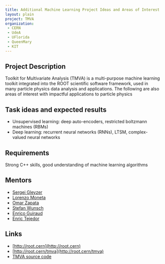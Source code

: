 ```yaml
---
title: Additional Machine Learning Project Ideas and Areas of Interest
layout: plain
project: TMVA
organization: 
 - CERN
 - UdeA
 - UFlorida 
 - QueenMary 
 - KIT
---
```


## Project Description
Toolkit for Multivariate Analysis (TMVA) is a multi-purpose machine learning toolkit integrated into the ROOT scientific software framework, used in many particle physics data analysis and applications. The following are also areas of interest with impactful applications to particle physics

## Task ideas and expected results

  * Unsupervised learning: deep auto-encoders, restricted boltzmann machines (RBMs)
  * Deep learning: recurrent neural networks (RNNs), LTSM, complex-valued neural networks

## Requirements
Strong C++ skills, good understanding of machine learning algorithms

## Mentors
* [Sergei Gleyzer](mailto:sft-gsoc@cern.ch?subject=Other%20Machine%20Learning%20Projects%20in%20TMVA) 
* [Lorenzo Moneta](mailto:sft-gsoc@cern.ch?subject=Other%20Machine%20Learning%20Projects%20in%20TMVA) 
* [Omar Zapata](mailto:sft-gsoc@cern.ch?subject=Other%20Machine%20Learning%20Projects%20in%20TMVA)
* [Stefan Wunsch](mailto:sft-gsoc@cern.ch?subject=Other%20Machine%20Learning%20Projects%20in%20TMVA)
* [Enrico Guiraud](mailto:sft-gsoc@cern.ch?subject=Other%20Machine%20Learning%20Projects%20in%20TMVA)
* [Enric Tejedor](mailto:sft-gsoc@cern.ch?subject=Other%20Machine%20Learning%20Projects%20in%20TMVA)

## Links

  * [http://root.cern](http://root.cern)
  * [http://root.cern/tmva](http://root.cern/tmva)
  * [TMVA source code](https://github.com/root-mirror/root/tree/master/tmva)

